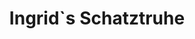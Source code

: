 ---
title: "Ingrid`s Schatztruhe"
url: /ostheim-v-d-rhoen/ingrid-s-schatztruhe/
shop: Lebensmittel
---